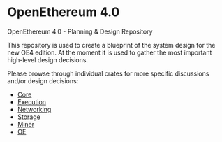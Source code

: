 # OpenEthereum 4.0

OpenEthereum 4.0 - Planning &amp; Design Repository

This repository is used to create a blueprint of the system design for the new OE4 edition. At the moment it is used to gather the most important high-level design decisions.

Please browse through individual crates for more specific discussions and/or design decisions:

  - [Core](crates/core/README.md)
  - [Execution](crates/execution/README.md)
  - [Networking](crates/networking/README.md)
  - [Storage](crates/storage/README.md)
  - [Miner](crates/miner/README.md)
  - [OE](crates/oe/README.md)
